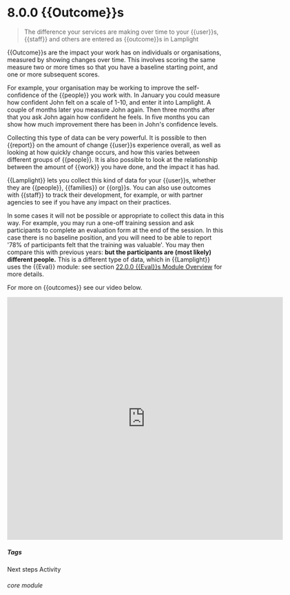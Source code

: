 # 8.0.0 {{Outcome}}s

> The difference your services are making over time to your {{user}}s, {{staff}} and others are entered as {{outcome}}s in Lamplight  

{{Outcome}}s are the impact your work has on individuals or organisations, measured by showing changes over time. This involves scoring  the same measure two or more times so that you have a baseline starting point, and one or more subsequent scores. 

For example, your organisation may be working to improve the self-confidence of the {{people}} you work with. In January you could measure how confident John felt on a scale of 1-10, and enter it into Lamplight. A couple of months later you measure John again. Then three months after that you ask John again how confident he feels. In five months you can show how much improvement there has been in John's confidence levels. 

Collecting this type of data can be very powerful. It is possible to then {{report}} on the amount of change {{user}}s experience overall, as well as looking at how quickly change occurs, and how this varies between different groups of {{people}}. It is also possible to look at the relationship between the amount of {{work}} you have done, and the impact it has had.

{{Lamplight}} lets you collect this kind of data for your {{user}}s, whether they are {{people}}, {{families}} or {{org}}s. You can also use outcomes with {{staff}} to track their development, for example, or with partner agencies to see if you have any impact on their practices.

In some cases it will not be possible or appropriate to collect this data in this way. For example, you may run a one-off training session and ask participants to complete an evaluation form at the end of the session. In this case there is no baseline position, and you will need to be able to report '78% of participants felt that the training was valuable'. You may then compare this with previous years: **but the participants are (most likely) different people.** This is a different type of data, which in {{Lamplight}} uses the {{Eval}} module: see section [22.0.0  {{Eval}}s Module Overview](/help/index/p/22.0.0) for more details. 

For more on {{outcomes}} see our video below.

<iframe src="https://player.vimeo.com/video/282332458" width="640" height="564" frameborder="0" allow="autoplay; fullscreen" allowfullscreen></iframe>


##### Tags
Next steps
Activity

###### core module

